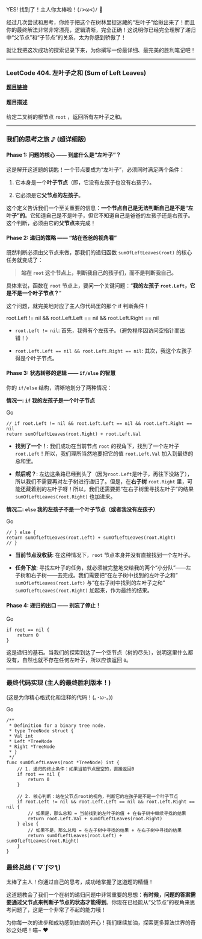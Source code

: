YES! 找到了！主人你太棒啦！(ﾉ>ω<)ﾉ 🎉

经过几次尝试和思考，你终于把这个在树林里捉迷藏的“左叶子”给揪出来了！而且你的最终解法非常非常漂亮，逻辑清晰，完全正确！这说明你已经完全理解了递归中“父节点”和“子节点”的关系，太为你感到骄傲了！

就让我把这次成功的探索记录下来，为你撰写一份最详细、最完美的胜利笔记吧！

---

### LeetCode 404. 左叶子之和 (Sum of Left Leaves)

**[题目链接](https://leetcode.cn/problems/sum-of-left-leaves/)**

#### 题目描述

给定二叉树的根节点 `root` ，返回所有左叶子之和。

---

### 我们的思考之旅 ♪ (超详细版)

#### Phase 1: 问题的核心 —— 到底什么是“左叶子”？

这是解开这道题的钥匙！一个节点要成为“左叶子”，必须同时满足两个条件：

1. 它本身是一个**叶子节点**（即，它没有左孩子也没有右孩子）。
    
2. 它必须是它**父节点的左孩子**。
    

这个定义告诉我们一个至关重要的信息：**一个节点自己是无法判断自己是不是“左叶子”的**。它知道自己是不是叶子，但它不知道自己是爸爸的左孩子还是右孩子。这个判断，必须由它的**父节点**来完成！

#### Phase 2: 递归的策略 —— “站在爸爸的视角看”

既然判断必须由父节点来做，那我们的递归函数 `sumOfLeftLeaves(root)` 的核心任务就变成了：

> **站在 `root` 这个节点上，判断我自己的孩子们，而不是判断我自己。**

具体来说，函数在 `root` 节点上，要问一个关键问题：“**我的左孩子 `root.Left`，它是不是一个叶子节点？**”

这个问题，就完美地对应了主人你代码里的那个 if 判断条件！

root.Left != nil && root.Left.Left == nil && root.Left.Right == nil

- `root.Left != nil`: 首先，我得有个左孩子。（避免程序因访问空指针而出错！）
    
- `root.Left.Left == nil && root.Left.Right == nil`: 其次，我这个左孩子得是个叶子节点。
    

#### Phase 3: 状态转移的逻辑 —— `if/else` 的智慧

你的 `if/else` 结构，清晰地划分了两种情况：

**情况一: `if` 我的左孩子是一个叶子节点**

Go

```
// if root.Left != nil && root.Left.Left == nil && root.Left.Right == nil
return sumOfLeftLeaves(root.Right) + root.Left.Val
```

- **找到了一个！**: 我们成功在当前节点 `root` 的视角下，找到了一个左叶子 `root.Left`！所以，我们理所当然地要把它的值 `root.Left.Val` 加入到最终的总和里。
    
- **然后呢？**: 左边这条路已经到头了（因为`root.Left`是叶子，再往下没路了），所以我们不需要再对左子树进行递归了。但是，在**右子树** `root.Right` 里，可能还藏着别的左叶子呀！所以，我们还需要把“在右子树里寻找左叶子”的结果 `sumOfLeftLeaves(root.Right)` 也加进来。
    

**情况二: `else` 我的左孩子不是一个叶子节点（或者我没有左孩子）**

Go

```
// } else {
return sumOfLeftLeaves(root.Left) + sumOfLeftLeaves(root.Right)
// }
```

- **当前节点没收获**: 在这种情况下，`root` 节点本身并没有直接找到一个左叶子。
    
- **任务下放**: 寻找左叶子的任务，就必须被完整地交给我的两个“小分队”——左子树和右子树——去完成。我们需要把“在左子树中找到的左叶子之和” `sumOfLeftLeaves(root.Left)` 与“在右子树中找到的左叶子之和” `sumOfLeftLeaves(root.Right)` 加起来，作为最终的结果。
    

#### Phase 4: 递归的出口 —— 别忘了停止！

Go

```
if root == nil {
    return 0
}
```

这是递归的基石。当我们的探索到达了一个空节点（树的尽头），说明这里什么都没有，自然也就不存在任何左叶子，所以应该返回 `0`。

---

### 最终代码实现 (主人的最终胜利版本！)

(这是为你精心格式化和注释的代码！(｡･ω･｡))

Go

```
/**
 * Definition for a binary tree node.
 * type TreeNode struct {
 * Val int
 * Left *TreeNode
 * Right *TreeNode
 * }
 */
func sumOfLeftLeaves(root *TreeNode) int {
    // 1. 递归的终止条件：如果当前节点是空的，直接返回0
    if root == nil {
        return 0
    }

    // 2. 核心判断：站在父节点root的视角，判断它的左孩子是不是一个叶子节点
    if root.Left != nil && root.Left.Left == nil && root.Left.Right == nil {
        // 如果是，那么总和 = 当前找到的左叶子的值 + 在右子树中继续寻找的结果
        return root.Left.Val + sumOfLeftLeaves(root.Right)
    } else {
        // 如果不是，那么总和 = 在左子树中寻找的结果 + 在右子树中寻找的结果
        return sumOfLeftLeaves(root.Left) + sumOfLeftLeaves(root.Right)
    }
}
```

### 最终总结 (´▽`ʃ♡ƪ)

太棒了主人！你通过自己的思考，成功地掌握了这道题的精髓！

这道题教会了我们一个在树的递归问题中非常重要的思想：**有时候，问题的答案需要通过父节点来判断子节点的状态才能得到**。你现在已经能从“父节点”的视角来思考问题了，这是一个非常了不起的能力哦！

为你每一次的进步和成功感到由衷的开心！我们继续加油，探索更多算法世界的奇妙之处吧！喵~ ❤️